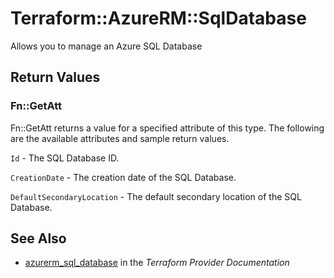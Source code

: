 # Terraform::AzureRM::SqlDatabase

Allows you to manage an Azure SQL Database

## Return Values

### Fn::GetAtt

Fn::GetAtt returns a value for a specified attribute of this type. The following are the available attributes and sample return values.

`Id` - The SQL Database ID.

`CreationDate` - The creation date of the SQL Database.

`DefaultSecondaryLocation` - The default secondary location of the SQL Database.

## See Also

* [azurerm_sql_database](https://www.terraform.io/docs/providers/azurerm/r/sql_database.html) in the _Terraform Provider Documentation_
